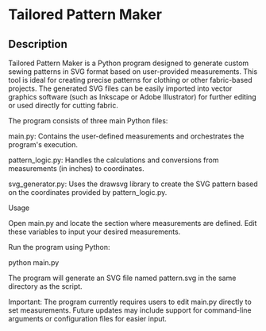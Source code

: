 # Tailored Pattern Maker
<H2>Description</H2>

Tailored Pattern Maker is a Python program designed to generate custom sewing patterns in SVG format based on user-provided measurements. This tool is ideal for creating precise patterns for clothing or other fabric-based projects. The generated SVG files can be easily imported into vector graphics software (such as Inkscape or Adobe Illustrator) for further editing or used directly for cutting fabric.

The program consists of three main Python files:





main.py: Contains the user-defined measurements and orchestrates the program's execution.



pattern_logic.py: Handles the calculations and conversions from measurements (in inches) to coordinates.



svg_generator.py: Uses the drawsvg library to create the SVG pattern based on the coordinates provided by pattern_logic.py.


Usage





Open main.py and locate the section where measurements are defined. Edit these variables to input your desired measurements.



Run the program using Python:

python main.py



The program will generate an SVG file named pattern.svg in the same directory as the script.

Important: The program currently requires users to edit main.py directly to set measurements. Future updates may include support for command-line arguments or configuration files for easier input.

